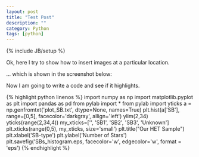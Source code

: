 ```yaml
---
layout: post
title: "Test Post"
description: ""
category: Python
tags: [python]
---
```

{% include JB/setup %}


Ok, here I try to show how to insert images at a particular location. 

… which is shown in the screenshot below:

Now I am going to write a code and see if it highlights. 

{% highlight python linenos %}
import numpy as np
import matplotlib.pyplot as plt
import pandas as pd
from pylab import *
from pylab import yticks
a = np.genfromtxt('plot_SB.txt', dtype=None, names=True)
plt.hist(a['SB'], range=[0,5], facecolor='darkgray', allign='left')
ylim(2,34)
yticks(range(2,34,4))
my_xticks=['', 'SB1', 'SB2', 'SB3', 'Unknown']
plt.xticks(range(0,5), my_xticks, size='small')
plt.title("Our HET Sample")
plt.xlabel('SB-type')
plt.ylabel('Number of Stars')
plt.savefig('SBs_histogram.eps, facecolor='w', edgecolor='w', format = 'eps')
{% endhighlight %}